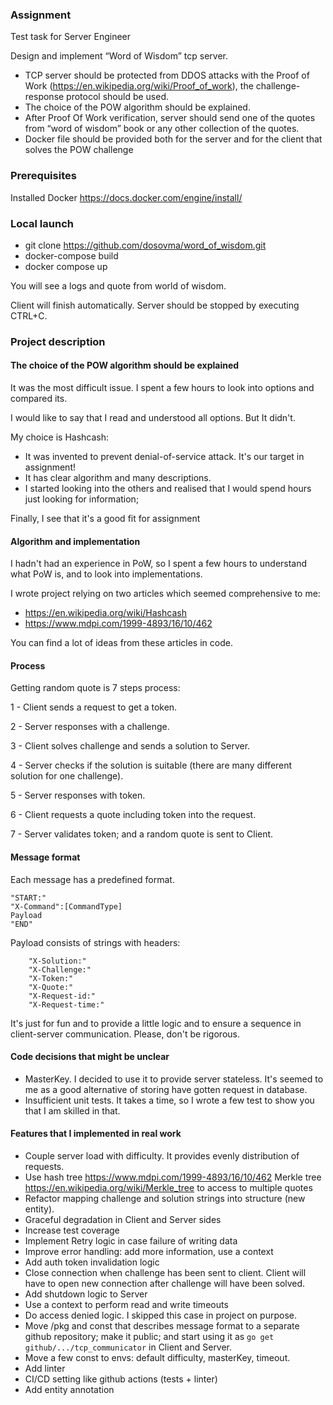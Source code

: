 ### Assignment

Test task for Server Engineer

Design and implement “Word of Wisdom” tcp server.
- TCP server should be protected from DDOS attacks with the Proof of Work (https://en.wikipedia.org/wiki/Proof_of_work),
the challenge-response protocol should be used.
- The choice of the POW algorithm should be explained.
- After Proof Of Work verification, server should send one of the quotes from “word of wisdom” book or any other
collection of the quotes.
- Docker file should be provided both for the server and for the client that solves the POW challenge

### Prerequisites

Installed Docker https://docs.docker.com/engine/install/

### Local launch

- git clone https://github.com/dosovma/word_of_wisdom.git
- docker-compose build
- docker compose up

You will see a logs and quote from world of wisdom.

Client will finish automatically. Server should be stopped by executing CTRL+C.

### Project description

#### The choice of the POW algorithm should be explained

It was the most difficult issue. I spent a few hours to look into options and compared its.

I would like to say that I read and understood all options. But It didn't.

My choice is Hashcash:

- It was invented to prevent denial-of-service attack. It's our target in assignment!
- It has clear algorithm and many descriptions.
- I started looking into the others and realised that I would spend hours just looking for information;

Finally, I see that it's a good fit for assignment

#### Algorithm and implementation

I hadn't had an experience in PoW, so I spent a few hours to understand what PoW is, and to look into implementations.

I wrote project relying on two articles which seemed comprehensive to me:

- https://en.wikipedia.org/wiki/Hashcash
- https://www.mdpi.com/1999-4893/16/10/462

You can find a lot of ideas from these articles in code.

#### Process

Getting random quote is 7 steps process:

1 - Client sends a request to get a token.

2 - Server responses with a challenge.

3 - Client solves challenge and sends a solution to Server.

4 - Server checks if the solution is suitable (there are many different solution for one challenge).

5 - Server responses with token.

6 - Client requests a quote including token into the request.

7 - Server validates token; and a random quote is sent to Client.

#### Message format

Each message has a predefined format.

```text
"START:"
"X-Command":[CommandType]
Payload
"END"
```

Payload consists of strings with headers:

```text
	"X-Solution:"
	"X-Challenge:"
	"X-Token:"
	"X-Quote:"
	"X-Request-id:"
	"X-Request-time:"
```

It's just for fun and to provide a little logic and to ensure a sequence in client-server communication.
Please, don't be rigorous.

#### Code decisions that might be unclear

- MasterKey. I decided to use it to provide server stateless. It's seemed to me as a good alternative of storing have
  gotten request in database.
- Insufficient unit tests. It takes a time, so I wrote a few test to show you that I am skilled in that.

#### Features that I implemented in real work

- Couple server load with difficulty. It provides evenly distribution of requests.
- Use hash tree https://www.mdpi.com/1999-4893/16/10/462 Merkle tree https://en.wikipedia.org/wiki/Merkle_tree to access
  to
  multiple quotes
- Refactor mapping challenge and solution strings into structure (new entity).
- Graceful degradation in Client and Server sides
- Increase test coverage
- Implement Retry logic in case failure of writing data
- Improve error handling: add more information, use a context
- Add auth token invalidation logic
- Close connection when challenge has been sent to client. Client will have to open new connection after challenge will
  have been solved.
- Add shutdown logic to Server
- Use a context to perform read and write timeouts
- Do access denied logic. I skipped this case in project on purpose.
- Move /pkg and const that describes message format to a separate github repository; make it public; and start using it
  as `go get github/.../tcp_communicator` in Client and Server.
- Move a few const to envs: default difficulty, masterKey, timeout.
- Add linter
- CI/CD setting like github actions (tests + linter)
- Add entity annotation
